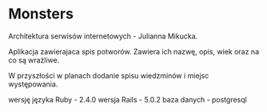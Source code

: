 # Monsters

Architektura serwisów internetowych - Julianna Mikucka.

Aplikacja zawierajaca spis potworów. Zawiera ich nazwę, opis, wiek oraz na co są wrażliwe.

W przyszłości w planach dodanie spisu wiedzminów i miejsc występowania.

wersję języka Ruby - 2.4.0
wersja Rails - 5.0.2
baza danych - postgresql
